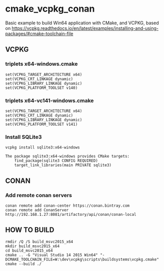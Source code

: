 # cmake_vcpkg_conan
Basic example to build Win64 application with CMake, and VCPKG, based on
https://vcpkg.readthedocs.io/en/latest/examples/installing-and-using-packages/#cmake-toolchain-file

## VCPKG
### triplets x64-windows.cmake
````
set(VCPKG_TARGET_ARCHITECTURE x64)
set(VCPKG_CRT_LINKAGE dynamic)
set(VCPKG_LIBRARY_LINKAGE dynamic)
set(VCPKG_PLATFORM_TOOLSET v140)
````
### triplets x64-vc141-windows.cmake
````
set(VCPKG_TARGET_ARCHITECTURE x64)
set(VCPKG_CRT_LINKAGE dynamic)
set(VCPKG_LIBRARY_LINKAGE dynamic)
set(VCPKG_PLATFORM_TOOLSET v141)
````
### Install SQLite3
````
vcpkg install sqlite3:x64-windows

The package sqlite3:x64-windows provides CMake targets:
    find_package(sqlite3 CONFIG REQUIRED)
    target_link_libraries(main PRIVATE sqlite3)
````

## CONAN
### Add remote conan servers
````
conan remote add conan-center https://conan.bintray.com
conan remote add ConanServer http://192.168.1.27:8081/artifactory/api/conan/conan-local
````

## HOW TO BUILD
````
rmdir /Q /S build_msvc2015_x64
mkdir build_msvc2015_x64
cd build_msvc2015_x64
cmake .. -G "Visual Studio 14 2015 Win64" "-DCMAKE_TOOLCHAIN_FILE=W:\dev\vcpkg\scripts\buildsystems\vcpkg.cmake"
cmake --build ./
````
